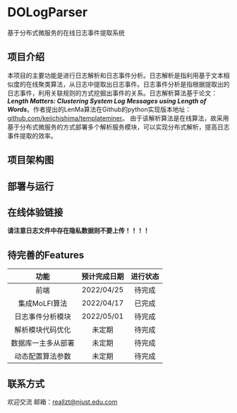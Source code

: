 # DOLogParser
基于分布式微服务的在线日志事件提取系统
## 项目介绍
本项目的主要功能是进行日志解析和日志事件分析。日志解析是指利用基于文本相似度的在线聚类算法，从日志中提取出日志事件。日志事件分析是指根据提取出的日志事件，利用关联规则的方式挖掘出事件的关系。日志解析算法基于论文：***Length Matters: Clustering System Log Messages using Length of Words***。作者提出的LenMa算法在Github的python实现版本地址：[github.com/keiichishima/templateminer](https://github.com/keiichishima/templateminer)。
由于该解析算法是在线算法，故采用基于分布式微服务的方式部署多个解析服务模块，可以实现分布式解析，提高日志事件提取的效率。
## 项目架构图
## 部署与运行
## 在线体验链接
**请注意日志文件中存在隐私数据则不要上传！！！！**
## 待完善的Features
|功能|预计完成日期|进行状态|
|:-:|:-:|:-:|
|前端|2022/04/25|待完成|
|集成MoLFI算法|2022/04/17|已完成|
|日志事件分析模块|2022/05/01|待完成|
|解析模块代码优化|未定期|待完成|
|数据库一主多从部署|未定期|待完成|
|动态配置算法参数|未定期|待完成|
## 联系方式
欢迎交流
邮箱：[reallzt@njust.edu.com](reallzt@njust.edu.com)



